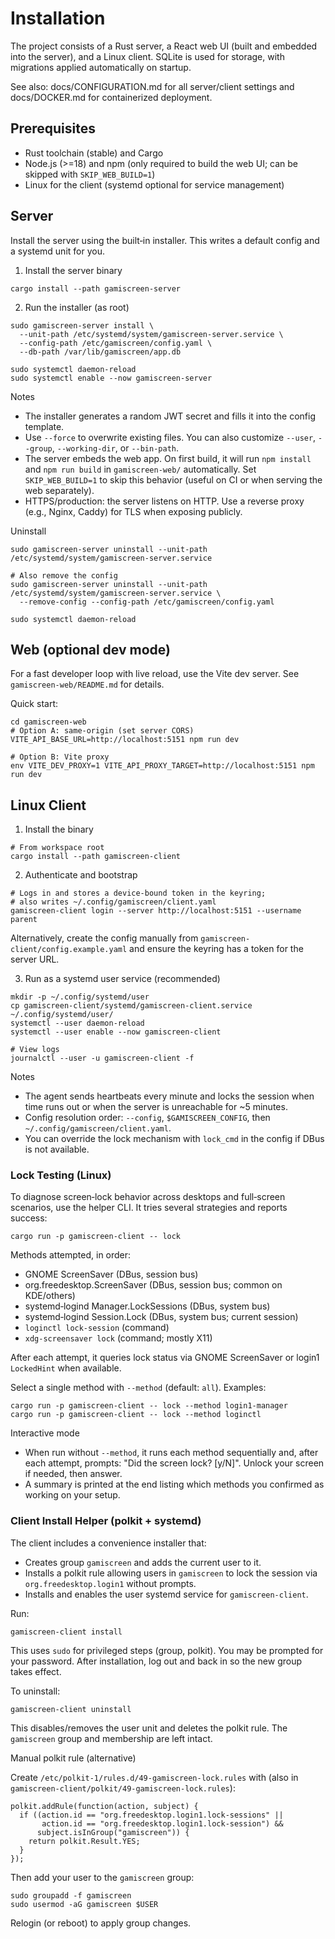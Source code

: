 # Installation

The project consists of a Rust server, a React web UI (built and embedded into the server), and a Linux client. SQLite is used for storage, with migrations applied automatically on startup.

See also: docs/CONFIGURATION.md for all server/client settings and docs/DOCKER.md for containerized deployment.

## Prerequisites

- Rust toolchain (stable) and Cargo
- Node.js (>=18) and npm (only required to build the web UI; can be skipped with `SKIP_WEB_BUILD=1`)
- Linux for the client (systemd optional for service management)

## Server

Install the server using the built‑in installer. This writes a default config and a systemd unit for you.

1) Install the server binary

```
cargo install --path gamiscreen-server
```

2) Run the installer (as root)

```
sudo gamiscreen-server install \
  --unit-path /etc/systemd/system/gamiscreen-server.service \
  --config-path /etc/gamiscreen/config.yaml \
  --db-path /var/lib/gamiscreen/app.db

sudo systemctl daemon-reload
sudo systemctl enable --now gamiscreen-server
```

Notes
- The installer generates a random JWT secret and fills it into the config template.
- Use `--force` to overwrite existing files. You can also customize `--user`, `--group`, `--working-dir`, or `--bin-path`.
- The server embeds the web app. On first build, it will run `npm install` and `npm run build` in `gamiscreen-web/` automatically. Set `SKIP_WEB_BUILD=1` to skip this behavior (useful on CI or when serving the web separately).
- HTTPS/production: the server listens on HTTP. Use a reverse proxy (e.g., Nginx, Caddy) for TLS when exposing publicly.

Uninstall

```
sudo gamiscreen-server uninstall --unit-path /etc/systemd/system/gamiscreen-server.service

# Also remove the config
sudo gamiscreen-server uninstall --unit-path /etc/systemd/system/gamiscreen-server.service \
  --remove-config --config-path /etc/gamiscreen/config.yaml

sudo systemctl daemon-reload
```

## Web (optional dev mode)

For a fast developer loop with live reload, use the Vite dev server. See `gamiscreen-web/README.md` for details.

Quick start:
```
cd gamiscreen-web
# Option A: same-origin (set server CORS)
VITE_API_BASE_URL=http://localhost:5151 npm run dev

# Option B: Vite proxy
env VITE_DEV_PROXY=1 VITE_API_PROXY_TARGET=http://localhost:5151 npm run dev
```

## Linux Client

1) Install the binary

```
# From workspace root
cargo install --path gamiscreen-client
```

2) Authenticate and bootstrap

```
# Logs in and stores a device-bound token in the keyring;
# also writes ~/.config/gamiscreen/client.yaml
gamiscreen-client login --server http://localhost:5151 --username parent
```

Alternatively, create the config manually from `gamiscreen-client/config.example.yaml` and ensure the keyring has a token for the server URL.

3) Run as a systemd user service (recommended)

```
mkdir -p ~/.config/systemd/user
cp gamiscreen-client/systemd/gamiscreen-client.service ~/.config/systemd/user/
systemctl --user daemon-reload
systemctl --user enable --now gamiscreen-client

# View logs
journalctl --user -u gamiscreen-client -f
```

Notes
- The agent sends heartbeats every minute and locks the session when time runs out or when the server is unreachable for ~5 minutes.
- Config resolution order: `--config`, `$GAMISCREEN_CONFIG`, then `~/.config/gamiscreen/client.yaml`.
- You can override the lock mechanism with `lock_cmd` in the config if DBus is not available.

### Lock Testing (Linux)

To diagnose screen‑lock behavior across desktops and full‑screen scenarios, use the helper CLI. It tries several strategies and reports success:

```
cargo run -p gamiscreen-client -- lock
```

Methods attempted, in order:
- GNOME ScreenSaver (DBus, session bus)
- org.freedesktop.ScreenSaver (DBus, session bus; common on KDE/others)
- systemd‑logind Manager.LockSessions (DBus, system bus)
- systemd‑logind Session.Lock (DBus, system bus; current session)
- `loginctl lock-session` (command)
- `xdg-screensaver lock` (command; mostly X11)

After each attempt, it queries lock status via GNOME ScreenSaver or login1 `LockedHint` when available.

Select a single method with `--method` (default: `all`). Examples:

```
cargo run -p gamiscreen-client -- lock --method login1-manager
cargo run -p gamiscreen-client -- lock --method loginctl
```

Interactive mode
- When run without `--method`, it runs each method sequentially and, after each attempt, prompts: "Did the screen lock? [y/N]". Unlock your screen if needed, then answer.
- A summary is printed at the end listing which methods you confirmed as working on your setup.

### Client Install Helper (polkit + systemd)

The client includes a convenience installer that:
- Creates group `gamiscreen` and adds the current user to it.
- Installs a polkit rule allowing users in `gamiscreen` to lock the session via `org.freedesktop.login1` without prompts.
- Installs and enables the user systemd service for `gamiscreen-client`.

Run:

```
gamiscreen-client install
```

This uses `sudo` for privileged steps (group, polkit). You may be prompted for your password. After installation, log out and back in so the new group takes effect.

To uninstall:

```
gamiscreen-client uninstall
```

This disables/removes the user unit and deletes the polkit rule. The `gamiscreen` group and membership are left intact.

Manual polkit rule (alternative)

Create `/etc/polkit-1/rules.d/49-gamiscreen-lock.rules` with (also in `gamiscreen-client/polkit/49-gamiscreen-lock.rules`):

```
polkit.addRule(function(action, subject) {
  if ((action.id == "org.freedesktop.login1.lock-sessions" ||
       action.id == "org.freedesktop.login1.lock-session") &&
      subject.isInGroup("gamiscreen")) {
    return polkit.Result.YES;
  }
});
```

Then add your user to the `gamiscreen` group:

```
sudo groupadd -f gamiscreen
sudo usermod -aG gamiscreen $USER
```

Relogin (or reboot) to apply group changes.
